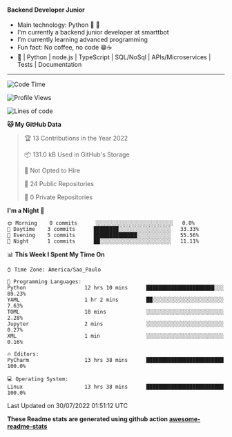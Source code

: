 #### Backend Developer Junior

- Main technology: Python 🐍 💖
- I'm currently a backend junior developer at smarttbot
- I’m currently learning advanced programming
- Fun fact: No coffee, no code 😁☕
- 📖 | Python | node.js | TypeScript | SQL/NoSql | APIs/Microservices | Tests | Documentation
---
<!--START_SECTION:waka-->
![Code Time](http://img.shields.io/badge/Code%20Time-0%20secs-blue)

![Profile Views](http://img.shields.io/badge/Profile%20Views-0-blue)

![Lines of code](https://img.shields.io/badge/From%20Hello%20World%20I%27ve%20Written-83%20Thousand%20lines%20of%20code-blue)

**🐱 My GitHub Data** 

> 🏆 13 Contributions in the Year 2022
 > 
> 📦 131.0 kB Used in GitHub's Storage 
 > 
> 🚫 Not Opted to Hire
 > 
> 📜 24 Public Repositories 
 > 
> 🔑 0 Private Repositories  
 > 
**I'm a Night 🦉** 

```text
🌞 Morning    0 commits      ░░░░░░░░░░░░░░░░░░░░░░░░░   0.0% 
🌆 Daytime    3 commits      ████████░░░░░░░░░░░░░░░░░   33.33% 
🌃 Evening    5 commits      ██████████████░░░░░░░░░░░   55.56% 
🌙 Night      1 commits      ██░░░░░░░░░░░░░░░░░░░░░░░   11.11%

```


📊 **This Week I Spent My Time On** 

```text
⌚︎ Time Zone: America/Sao_Paulo

💬 Programming Languages: 
Python                   12 hrs 10 mins      ██████████████████████░░░   89.23% 
YAML                     1 hr 2 mins         ██░░░░░░░░░░░░░░░░░░░░░░░   7.63% 
TOML                     18 mins             ░░░░░░░░░░░░░░░░░░░░░░░░░   2.28% 
Jupyter                  2 mins              ░░░░░░░░░░░░░░░░░░░░░░░░░   0.27% 
XML                      1 min               ░░░░░░░░░░░░░░░░░░░░░░░░░   0.16%

🔥 Editors: 
PyCharm                  13 hrs 38 mins      █████████████████████████   100.0%

💻 Operating System: 
Linux                    13 hrs 38 mins      █████████████████████████   100.0%

```


 Last Updated on 30/07/2022 01:51:12 UTC
<!--END_SECTION:waka-->

**These Readme stats are generated using github action [awesome-readme-stats](https://github.com/anmol098/waka-readme-stats)**
